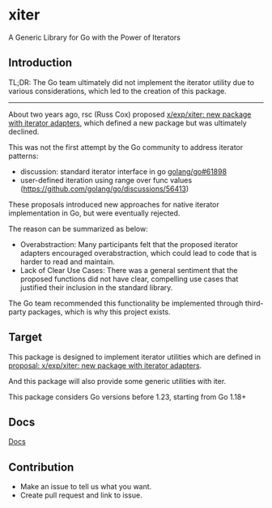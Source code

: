 # xiter
A Generic Library for Go with the Power of Iterators

## Introduction

TL;DR:
The Go team ultimately did not implement the iterator utility due to various considerations, which led to the creation of this package.

---- 

About two years ago, rsc (Russ Cox) proposed [x/exp/xiter: new package with iterator adapters](https://github.com/golang/go/issues/61898), which defined a new package but was ultimately declined.

This was not the first attempt by the Go community to address iterator patterns:
- discussion: standard iterator interface in go [golang/go#61898](https://github.com/golang/go/issues/61898)
- user-defined iteration using range over func values (https://github.com/golang/go/discussions/56413)

These proposals introduced new approaches for native iterator implementation in Go, but were eventually rejected.

The reason can be summarized as below:

- Overabstraction: Many participants felt that the proposed iterator adapters encouraged overabstraction, which could lead to code that is harder to read and maintain.
- Lack of Clear Use Cases: There was a general sentiment that the proposed functions did not have clear, compelling use cases that justified their inclusion in the standard library.

The Go team recommended this functionality be implemented through third-party packages, which is why this project exists.

## Target
This package is designed to implement iterator utilities which are defined in [proposal: x/exp/xiter: new package with iterator adapters](https://github.com/golang/go/issues/61898).

And this package will also provide some generic utilities with iter.

This package considers Go versions before 1.23, starting from Go 1.18+

## Docs

[Docs](./doc/doc.md)

## Contribution

- Make an issue to tell us what you want.
- Create pull request and link to issue.

